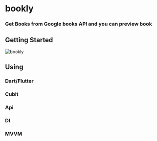 # bookly

### Get Books from Google books API and you can preview book

## Getting Started
![bookly](https://github.com/ebrahimesmail11/bookly/assets/147981042/da7accbf-b464-444f-afb4-1e8791a501d6)

## Using
 ### Dart/Flutter
 ### Cubit
 ### Api
 ### DI
 ### MVVM
